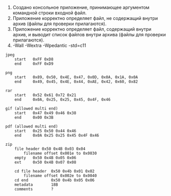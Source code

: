 1.  Создано консольное приложение, принимающее аргументом командной строки входной файл.
2.  Приложение корректно определяет файл, не содержащий внутри архив (файлы для проверки прилагаются).
3.  Приложение корректно определяет файл, содержащий внутри архив, и выводит список файлов внутри архива (файлы для проверки прилагаются).
4. -Wall -Wextra -Wpedantic -std=c11

```text
jpeg
    start   0xFF 0xD8
    end     0xFF 0xD9

png
    start   0x89, 0x50, 0x4E, 0x47, 0x0D, 0x0A, 0x1A, 0x0A
    end     0x49, 0x45, 0x4E, 0x44, 0xAE, 0x42, 0x60, 0x82

rar
    start   0x52 0x61 0x72 0x21
    end     0x0A, 0x25, 0x25, 0x45, 0x4F, 0x46

gif (allowed multi end)
    start   0x47 0x49 0x46 0x38
    end     0x00 0x3B

pdf (allowed multi end)
    start   0x25 0x50 0x44 0x46
    end     0x0A 0x25 0x25 0x45 0x4F 0x46

zip
    file header 0x50 0x4B 0x03 0x04
        filename offset 0x001e to 0x0030
    empty   0x50 0x4B 0x05 0x06
    ext     0x50 0x4B 0x07 0x08

    cd file header  0x50 0x4b 0x01 0x02
        filename offset 0x002e to 0x0040
    cd end          0x50 0x4b 0x05 0x06
    metadata        18B
    comments        ?
```
